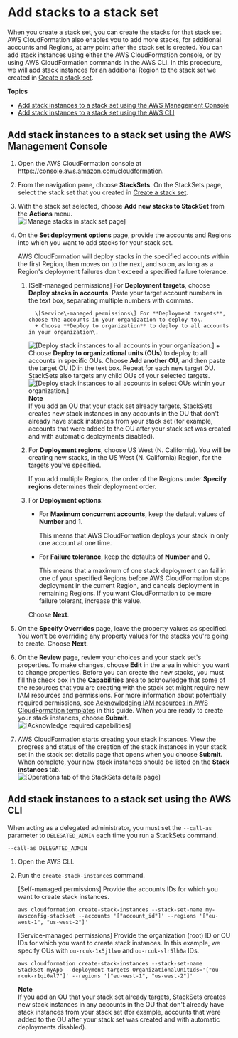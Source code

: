 # Add stacks to a stack set<a name="stackinstances-create"></a>

When you create a stack set, you can create the stacks for that stack set\. AWS CloudFormation also enables you to add more stacks, for additional accounts and Regions, at any point after the stack set is created\. You can add stack instances using either the AWS CloudFormation console, or by using AWS CloudFormation commands in the AWS CLI\. In this procedure, we will add stack instances for an additional Region to the stack set we created in [Create a stack set](stacksets-getting-started-create.md)\.

**Topics**

- [Add stack instances to a stack set using the AWS Management Console](#stackinstances-create-console)
- [Add stack instances to a stack set using the AWS CLI](#stackinstances-create-cli)

## Add stack instances to a stack set using the AWS Management Console<a name="stackinstances-create-console"></a>

1.  Open the AWS CloudFormation console at [https://console\.aws\.amazon\.com/cloudformation](https://console.aws.amazon.com/cloudformation/)\.

1.  From the navigation pane, choose **StackSets**\. On the StackSets page, select the stack set that you created in [Create a stack set](stacksets-getting-started-create.md)\.

1.  With the stack set selected, choose **Add new stacks to StackSet** from the **Actions** menu\.  
    ![[Manage stacks in stack set page]](http://docs.aws.amazon.com/AWSCloudFormation/latest/UserGuide/images/console-stacksets-action-add-stacks.png)

1.  On the **Set deployment options** page, provide the accounts and Regions into which you want to add stacks for your stack set\.

    AWS CloudFormation will deploy stacks in the specified accounts within the first Region, then moves on to the next, and so on, as long as a Region's deployment failures don't exceed a specified failure tolerance\.

    1.  \[Self\-managed permissions\] For **Deployment targets**, choose **Deploy stacks in accounts**\. Paste your target account numbers in the text box, separating multiple numbers with commas\.

              \[Service\-managed permissions\] For **Deployment targets**, choose the accounts in your organization to deploy to\.
              + Choose **Deploy to organization** to deploy to all accounts in your organization\.

        ![[Deploy stack instances to all accounts in your organization.]](http://docs.aws.amazon.com/AWSCloudFormation/latest/UserGuide/images/console-stackset-deploy-to-org.png) + Choose **Deploy to organizational units \(OUs\)** to deploy to all accounts in specific OUs\. Choose **Add another OU**, and then paste the target OU ID in the text box\. Repeat for each new target OU\. StackSets also targets any child OUs of your selected targets\.  
        ![[Deploy stack instances to all accounts in select OUs within your organization.]](http://docs.aws.amazon.com/AWSCloudFormation/latest/UserGuide/images/console-stackset-deploy-to-organizational-units.png)
        **Note**  
        If you add an OU that your stack set already targets, StackSets creates new stack instances in any accounts in the OU that don't already have stack instances from your stack set \(for example, accounts that were added to the OU after your stack set was created and with automatic deployments disabled\)\.

    1.  For **Deployment regions**, choose US West \(N\. California\)\. You will be creating new stacks, in the US West \(N\. California\) Region, for the targets you've specified\.

        If you add multiple Regions, the order of the Regions under **Specify regions** determines their deployment order\.

    1.  For **Deployment options**:

        - For **Maximum concurrent accounts**, keep the default values of **Number** and **1**\.

          This means that AWS CloudFormation deploys your stack in only one account at one time\.

        - For **Failure tolerance**, keep the defaults of **Number** and **0**\.

          This means that a maximum of one stack deployment can fail in one of your specified Regions before AWS CloudFormation stops deployment in the current Region, and cancels deployment in remaining Regions\. If you want CloudFormation to be more failure tolerant, increase this value\.

        Choose **Next**\.

1.  On the **Specify Overrides** page, leave the property values as specified\. You won't be overriding any property values for the stacks you're going to create\. Choose **Next**\.

1.  On the **Review** page, review your choices and your stack set's properties\. To make changes, choose **Edit** in the area in which you want to change properties\. Before you can create the new stacks, you must fill the check box in the **Capabilities** area to acknowledge that some of the resources that you are creating with the stack set might require new IAM resources and permissions\. For more information about potentially required permissions, see [Acknowledging IAM resources in AWS CloudFormation templates](http://docs.aws.amazon.com/AWSCloudFormation/latest/UserGuide/using-iam-template.html#using-iam-capabilities) in this guide\. When you are ready to create your stack instances, choose **Submit**\.  
    ![[Acknowledge required capabilities]](http://docs.aws.amazon.com/AWSCloudFormation/latest/UserGuide/images/console-create-stackset-review-capabilities.png)

1.  AWS CloudFormation starts creating your stack instances\. View the progress and status of the creation of the stack instances in your stack set in the stack set details page that opens when you choose **Submit**\. When complete, your new stack instances should be listed on the **Stack instances** tab\.  
    ![[Operations tab of the StackSets details page]](http://docs.aws.amazon.com/AWSCloudFormation/latest/UserGuide/images/console-stackset-detail-operations.png)

## Add stack instances to a stack set using the AWS CLI<a name="stackinstances-create-cli"></a>

When acting as a delegated administrator, you must set the `--call-as` parameter to `DELEGATED_ADMIN` each time you run a StackSets command\.

```
--call-as DELEGATED_ADMIN
```

1. Open the AWS CLI\.

1. Run the `create-stack-instances` command\.

   \[Self\-managed permissions\] Provide the accounts IDs for which you want to create stack instances\.

   ```
   aws cloudformation create-stack-instances --stack-set-name my-awsconfig-stackset --accounts '["account_id"]' --regions '["eu-west-1", "us-west-2"]'
   ```

   \[Service\-managed permissions\] Provide the organization \(root\) ID or OU IDs for which you want to create stack instances\. In this example, we specify OUs with `ou-rcuk-1x5j1lwo` and `ou-rcuk-slr5lh0a` IDs\.

   ```
   aws cloudformation create-stack-instances --stack-set-name StackSet-myApp --deployment-targets OrganizationalUnitIds='["ou-rcuk-r1qi0wl7"]' --regions '["eu-west-1", "us-west-2"]'
   ```

   **Note**  
   If you add an OU that your stack set already targets, StackSets creates new stack instances in any accounts in the OU that don't already have stack instances from your stack set \(for example, accounts that were added to the OU after your stack set was created and with automatic deployments disabled\)\.
